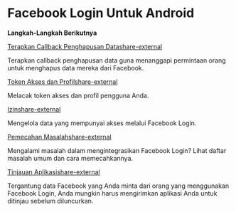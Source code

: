 # Facebook Login Untuk Android

**Langkah-Langkah Berikutnya**


[Terapkan Callback Penghapusan Datashare-external](https://developers.facebook.com/docs/apps/delete-data)

Terapkan callback penghapusan data guna menanggapi permintaan orang untuk menghapus data mereka dari Facebook.

[Token Akses dan Profilshare-external](https://developers.facebook.com/docs/facebook-login/android/accesstokens)

Melacak token akses dan profil pengguna Anda.

[Izinshare-external]()

Mengelola data yang mempunyai akses melalui Facebook Login.

[Pemecahan Masalahshare-external]()

Mengalami masalah dalam mengintegrasikan Facebook Login? Lihat daftar masalah umum dan cara memecahkannya.

[Tinjauan Aplikasishare-external]()

Tergantung data Facebook yang Anda minta dari orang yang menggunakan Facebook Login, Anda mungkin harus mengirimkan aplikasi Anda untuk ditinjau sebelum diluncurkan.
